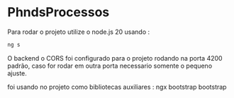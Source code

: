 # PhndsProcessos


Para rodar o projeto utilize o node.js 20 usando : 

```bash
ng s
```
O backend o CORS foi configurado para o projeto rodando na porta 4200 padrão, caso for rodar em outra porta necessario somente o pequeno ajuste.

foi usando no projeto como bibliotecas auxiliares : 
ngx bootstrap 
bootstrap

